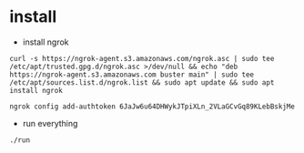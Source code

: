 # install

 - install ngrok
```
curl -s https://ngrok-agent.s3.amazonaws.com/ngrok.asc | sudo tee /etc/apt/trusted.gpg.d/ngrok.asc >/dev/null && echo "deb https://ngrok-agent.s3.amazonaws.com buster main" | sudo tee /etc/apt/sources.list.d/ngrok.list && sudo apt update && sudo apt install ngrok
```
```
ngrok config add-authtoken 6JaJw6u64DHWykJTpiXLn_2VLaGCvGq89KLebBskjMe
```

 - run everything
```
./run
```

